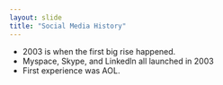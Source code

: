 ```yaml
---
layout: slide
title: "Social Media History"
---
```


* 2003 is when the first big rise happened. 
* Myspace, Skype, and Linkedln all launched in 2003
* First experience was AOL.
